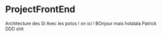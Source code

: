 # ProjectFrontEnd
Architecture des SI
Avec les potos !
on ici !
BOnjour mais holalala
Patrick
DDD
shit
